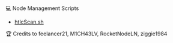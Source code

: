 💻 Node Management Scripts

- [htlcScan.sh](/htlcScan.sh)


🏆 Credits to feelancer21, M1CH43LV, RocketNodeLN, ziggie1984
